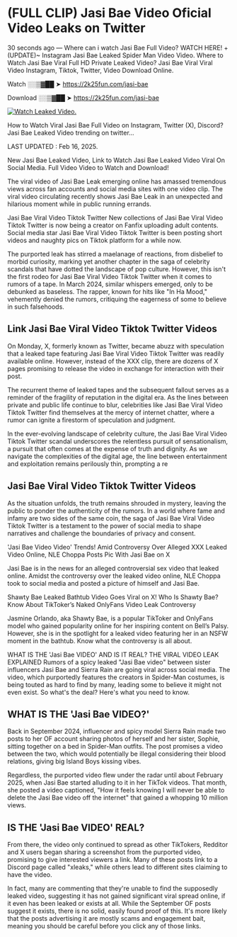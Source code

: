 # (FULL CLIP) Jasi Bae Video Oficial Video Leaks on Twitter

30 seconds ago — Where can i watch Jasi Bae Full Video? WATCH HERE! +(UPDATE)~ Instagram Jasi Bae Leaked Spider Man Video Video. Where to Watch Jasi Bae Viral Full HD Private Leaked Video? Jasi Bae Viral Viral Video Instagram, Tiktok, Twitter, Video Download Online.

Watch ░░▒▓██ ➤ https://2k25fun.com/jasi-bae

Download ░░▒▓██ ➤ https://2k25fun.com/jasi-bae

[![Watch Leaked Video.](https://miro.medium.com/v2/resize:fit:828/format:webp/1*cilzJN44JGOrTw9NJCrNHA.gif "Watch Leaked Video")](https://2k25fun.com/jasi-bae)

How to Watch Viral Jasi Bae Full Video on Instagram, Twitter (X), Discord? Jasi Bae Leaked Video trending on twitter...

LAST UPDATED : Feb 16, 2025.

New Jasi Bae Leaked Video, Link to Watch Jasi Bae Leaked Video Viral On Social Media. Full Video Video to Watch and Download!

The viral video of Jasi Bae Leak emerging online has amassed tremendous views across fan accounts and social media sites with one video clip. The viral video circulating recently shows Jasi Bae Leak in an unexpected and hilarious moment while in public running errands.

Jasi Bae Viral Video Tiktok Twitter New collections of Jasi Bae Viral Video Tiktok Twitter is now being a creator on Fanfix uploading adult contents. Social media star Jasi Bae Viral Video Tiktok Twitter is been posting short videos and naughty pics on Tiktok platform for a while now.

The purported leak has stirred a maelanage of reactions, from disbelief to morbid curiosity, marking yet another chapter in the saga of celebrity scandals that have dotted the landscape of pop culture. However, this isn't the first rodeo for Jasi Bae Viral Video Tiktok Twitter when it comes to rumors of a tape. In March 2024, similar whispers emerged, only to be debunked as baseless. The rapper, known for hits like "In Ha Mood," vehemently denied the rumors, critiquing the eagerness of some to believe in such falsehoods.

## Link Jasi Bae Viral Video Tiktok Twitter Videos

On Monday, X, formerly known as Twitter, became abuzz with speculation that a leaked tape featuring Jasi Bae Viral Video Tiktok Twitter was readily available online. However, instead of the XXX clip, there are dozens of X pages promising to release the video in exchange for interaction with their post.

The recurrent theme of leaked tapes and the subsequent fallout serves as a reminder of the fragility of reputation in the digital era. As the lines between private and public life continue to blur, celebrities like Jasi Bae Viral Video Tiktok Twitter find themselves at the mercy of internet chatter, where a rumor can ignite a firestorm of speculation and judgment.

In the ever-evolving landscape of celebrity culture, the Jasi Bae Viral Video Tiktok Twitter scandal underscores the relentless pursuit of sensationalism, a pursuit that often comes at the expense of truth and dignity. As we navigate the complexities of the digital age, the line between entertainment and exploitation remains perilously thin, prompting a re

##  Jasi Bae Viral Video Tiktok Twitter Videos

As the situation unfolds, the truth remains shrouded in mystery, leaving the public to ponder the authenticity of the rumors. In a world where fame and infamy are two sides of the same coin, the saga of Jasi Bae Viral Video Tiktok Twitter is a testament to the power of social media to shape narratives and challenge the boundaries of privacy and consent.

'Jasi Bae Video Video' Trends! Amid Controversy Over Alleged XXX Leaked Video Online, NLE Choppa Posts Pic With Jasi Bae on X

Jasi Bae is in the news for an alleged controversial sex video that leaked online. Amidst the controversy over the leaked video online, NLE Choppa took to social media and posted a picture of himself and Jasi Bae.

Shawty Bae Leaked Bathtub Video Goes Viral on X! Who Is Shawty Bae? Know About TikToker’s Naked OnlyFans Video Leak Controversy

Jasmine Orlando, aka Shawty Bae, is a popular TikToker and OnlyFans model who gained popularity online for her inspiring content on Bell’s Palsy. However, she is in the spotlight for a leaked video featuring her in an NSFW moment in the bathtub. Know what the controversy is all about.

WHAT IS THE 'Jasi Bae VIDEO' AND IS IT REAL? THE VIRAL VIDEO LEAK EXPLAINED Rumors of a spicy leaked "Jasi Bae video" between sister influencers Jasi Bae and Sierra Rain are going viral across social media. The video, which purportedly features the creators in Spider-Man costumes, is being touted as hard to find by many, leading some to believe it might not even exist. So what's the deal? Here's what you need to know.

## WHAT IS THE 'Jasi Bae VIDEO?'

Back in September 2024, influencer and spicy model Sierra Rain made two posts to her OF account sharing photos of herself and her sister, Sophie, sitting together on a bed in Spider-Man outfits. The post promises a video between the two, which would potentially be illegal considering their blood relations, giving big Island Boys kissing vibes.

Regardless, the purported video flew under the radar until about February 2025, when Jasi Bae started alluding to it in her TikTok videos. That month, she posted a video captioned, "How it feels knowing I will never be able to delete the Jasi Bae video off the internet" that gained a whopping 10 million views.

## IS THE 'Jasi Bae VIDEO' REAL?

From there, the video only continued to spread as other TikTokers, Redditor and X users began sharing a screenshot from the purported video, promising to give interested viewers a link. Many of these posts link to a Discord page called "xleaks," while others lead to different sites claiming to have the video.

In fact, many are commenting that they're unable to find the supposedly leaked video, suggesting it has not gained significant viral spread online, if it even has been leaked or exists at all. While the September OF posts suggest it exists, there is no solid, easily found proof of this. It's more likely that the posts advertising it are mostly scams and engagement bait, meaning you should be careful before you click any of those links.